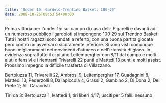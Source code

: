 ```yaml
---
title: 'Under 15: Gardolo-Trentino Basket: 100-29'
date: 2008-10-26T09:53:54+00:00
---
```

Prima vittoria per l'under 15: sul campo di casa delle Pigarelli e davanti ad un numeroso pubblico i gardoloti si impongono 100-29 sul Trentino Basket. Tutti i nostri ragazzi sono andati a referto, con una buona partita giocata però contro un avversario sicuramente inferiore. Si sono visti comunque buoni miglioramenti nei movimenti d'attacco e nell'intensità di gioco. In evidenza soprattutto il capitano Leitempergher con 8/11 dal campo e molti aiuti difensivi e i rientranti Trivarelli 22 punti e Mattedi 13 punti e molti assist. Prossimo impegno la difficile trasferta di Villazzano.

Bertoluzza 11, Trivarelli 22, Ambrosi 9, Leitempergher 17, Guadagnini 8, Mattedi 13, Pederzolli 8, Dallapiccola 4, Grassi 2, Gambino 2, Di Dona 2, Del Prete 2; All. Caracristi

Tiri da 3: Bertoluzza 1, Mattedi 1; tiri liberi 4/17; usciti per 5 falli: nessuno